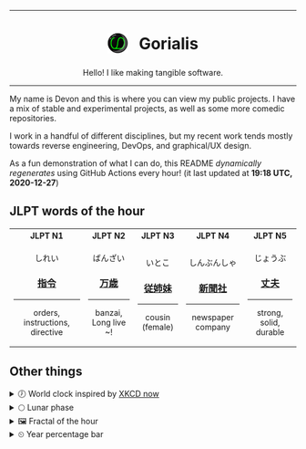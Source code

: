 ***

<h1 align="center">
<sub>
    <img src="readme/resources/avatar.png" height="36">
</sub>
&nbsp;
Gorialis
</h1>
<p align="center">
Hello! I like making tangible software.
</p>

***

My name is Devon and this is where you can view my public projects. I have a mix of stable and experimental projects, as well as some more comedic repositories.

I work in a handful of different disciplines, but my recent work tends mostly towards reverse engineering, DevOps, and graphical/UX design.

As a fun demonstration of what I can do, this README *dynamically regenerates* using GitHub Actions every hour! (it last updated at **19:18 UTC, 2020-12-27**)

<h2>JLPT words of the hour</h2>
<table>
    <tr>
        <th>JLPT N1</th>
        <th>JLPT N2</th>
        <th>JLPT N3</th>
        <th>JLPT N4</th>
        <th>JLPT N5</th>
    </tr>
    <tr>
        <td>
            <p align="center">しれい</p>
            <h3 align="center"><b><a href="https://jisho.org/search/%E6%8C%87%E4%BB%A4">指令</a></b></h3>
            <hr>
            <p align="center">orders,<wbr> instructions,<wbr> directive</p>
        </td>
        <td>
            <p align="center">ばんざい</p>
            <h3 align="center"><b><a href="https://jisho.org/search/%E4%B8%87%E6%AD%B3">万歳</a></b></h3>
            <hr>
            <p align="center">banzai,<wbr> Long live ~!</p>
        </td>
        <td>
            <p align="center">いとこ</p>
            <h3 align="center"><b><a href="https://jisho.org/search/%E5%BE%93%E5%A7%89%E5%A6%B9">従姉妹</a></b></h3>
            <hr>
            <p align="center">cousin (female)</p>
        </td>
        <td>
            <p align="center">しんぶんしゃ</p>
            <h3 align="center"><b><a href="https://jisho.org/search/%E6%96%B0%E8%81%9E%E7%A4%BE">新聞社</a></b></h3>
            <hr>
            <p align="center">newspaper company</p>
        </td>
        <td>
            <p align="center">じょうぶ</p>
            <h3 align="center"><b><a href="https://jisho.org/search/%E4%B8%88%E5%A4%AB">丈夫</a></b></h3>
            <hr>
            <p align="center">strong,<wbr> solid,<wbr> durable</p>
        </td>
    </tr>
</table>

<h2>Other things</h2>
<details>
<summary>🕖  World clock inspired by <a href="https://xkcd.com/now">XKCD now</a></summary>

> <img src="generated/now.png" width="512">

</details>
<details>
<summary>🌕 Lunar phase</summary>

The moon is approximately 46.49% through its phase (Full Moon).

</details>
<details>
<summary>&#x1f5bc; Fractal of the hour</summary>

> <img src="generated/fractal.png" width="512">

</details>
<details>
<summary>&#x23f2; Year percentage bar</summary>
<pre><code>2020 [███████████████████▁] 98.85%</code></pre>
</details>
